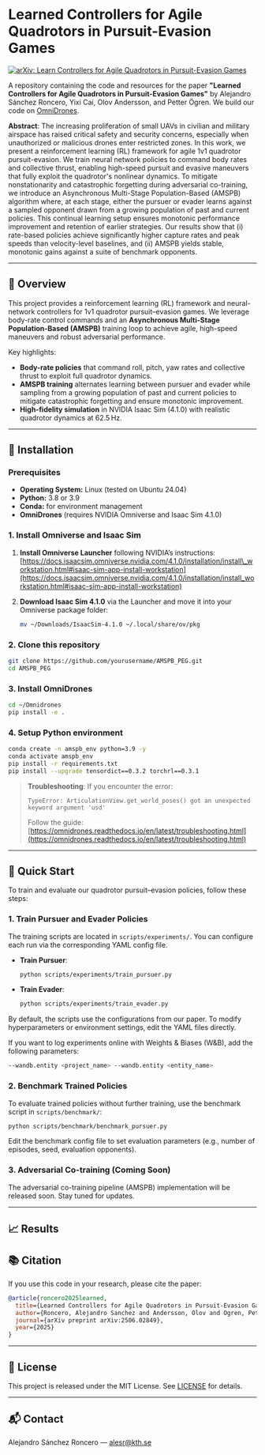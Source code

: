# Learned Controllers for Agile Quadrotors in Pursuit-Evasion Games

[![arXiv: Learn Controllers for Agile Quadrotors in Pursuit-Evasion Games](https://img.shields.io/badge/arXiv-2407.00000-B31B1B.svg)](https://arxiv.org/abs/2506.02849)

A repository containing the code and resources for the paper **"Learned Controllers for Agile Quadrotors in Pursuit-Evasion Games"** by Alejandro Sánchez Roncero, Yixi Cai, Olov Andersson, and Petter Ögren. We build our code on [OmniDrones](https://omnidrones.readthedocs.io/en/latest/). 

**Abstract**:
The increasing proliferation of small UAVs in civilian and military airspace has raised critical safety and security concerns, especially when unauthorized or malicious drones enter restricted zones. In this work, we present a reinforcement learning (RL) framework for agile 1v1 quadrotor pursuit-evasion. We train neural network policies to command body rates and collective thrust, enabling high-speed pursuit and evasive maneuvers that fully exploit the quadrotor's nonlinear dynamics. To mitigate nonstationarity and catastrophic forgetting during adversarial co-training, we introduce an Asynchronous Multi-Stage Population-Based (AMSPB) algorithm where, at each stage, either the pursuer or evader learns against a sampled opponent drawn from a growing population of past and current policies. This continual learning setup ensures monotonic performance improvement and retention of earlier strategies. Our results show that (i) rate-based policies achieve significantly higher capture rates and peak speeds than velocity-level baselines, and (ii) AMSPB yields stable, monotonic gains against a suite of benchmark opponents.

---

## 🚀 Overview

This project provides a reinforcement learning (RL) framework and neural-network controllers for 1v1 quadrotor pursuit–evasion games. We leverage body-rate control commands and an **Asynchronous Multi-Stage Population-Based (AMSPB)** training loop to achieve agile, high-speed maneuvers and robust adversarial performance.

Key highlights:

* **Body-rate policies** that command roll, pitch, yaw rates and collective thrust to exploit full quadrotor dynamics.
* **AMSPB training** alternates learning between pursuer and evader while sampling from a growing population of past and current policies to mitigate catastrophic forgetting and ensure monotonic improvement.
* **High-fidelity simulation** in NVIDIA Isaac Sim (4.1.0) with realistic quadrotor dynamics at 62.5 Hz.

---

## 🔧 Installation

### Prerequisites

* **Operating System:** Linux (tested on Ubuntu 24.04)
* **Python:** 3.8 or 3.9
* **Conda:** for environment management
* **OmniDrones** (requires NVIDIA Omniverse and Isaac Sim 4.1.0)

### 1. Install Omniverse and Isaac Sim

1. **Install Omniverse Launcher** following NVIDIA’s instructions:
   [https://docs.isaacsim.omniverse.nvidia.com/4.1.0/installation/install\_workstation.html#isaac-sim-app-install-workstation](https://docs.isaacsim.omniverse.nvidia.com/4.1.0/installation/install_workstation.html#isaac-sim-app-install-workstation)

2. **Download Isaac Sim 4.1.0** via the Launcher and move it into your Omniverse package folder:

   ```bash
   mv ~/Downloads/IsaacSim-4.1.0 ~/.local/share/ov/pkg
   ```

### 2. Clone this repository

```bash
git clone https://github.com/yourusername/AMSPB_PEG.git
cd AMSPB_PEG
```

### 3. Install OmniDrones

```bash
cd ~/Omnidrones
pip install -e .
```

### 4. Setup Python environment

```bash
conda create -n amspb_env python=3.9 -y
conda activate amspb_env
pip install -r requirements.txt
pip install --upgrade tensordict==0.3.2 torchrl==0.3.1
```

> **Troubleshooting**: If you encounter the error:
>
> ```
> TypeError: ArticulationView.get_world_poses() got an unexpected keyword argument 'usd'
> ```
>
> Follow the guide: [https://omnidrones.readthedocs.io/en/latest/troubleshooting.html](https://omnidrones.readthedocs.io/en/latest/troubleshooting.html)

---

## 🏁 Quick Start

To train and evaluate our quadrotor pursuit–evasion policies, follow these steps:

### 1. Train Pursuer and Evader Policies

The training scripts are located in `scripts/experiments/`. You can configure each run via the corresponding YAML config file.

* **Train Pursuer**:

  ```bash
  python scripts/experiments/train_pursuer.py 
  ```

* **Train Evader**:

  ```bash
  python scripts/experiments/train_evader.py 
  ```

By default, the scripts use the configurations from our paper. To modify hyperparameters or environment settings, edit the YAML files directly.

If you want to log experiments online with Weights & Biases (W\&B), add the following parameters:

```bash
--wandb.entity <project_name> --wandb.entity <entity_name>
```

### 2. Benchmark Trained Policies

To evaluate trained policies without further training, use the benchmark script in `scripts/benchmark/`:

```bash
python scripts/benchmark/benchmark_pursuer.py 
```

Edit the benchmark config file to set evaluation parameters (e.g., number of episodes, seed, evaluation opponents).

### 3. Adversarial Co-training (Coming Soon)

The adversarial co-training pipeline (AMSPB) implementation will be released soon. Stay tuned for updates.

---

## 📈 Results

<!-- Add evaluation plots and metrics here -->

## 📚 Citation

If you use this code in your research, please cite the paper:

```bibtex
@article{roncero2025learned,
  title={Learned Controllers for Agile Quadrotors in Pursuit-Evasion Games},
  author={Roncero, Alejandro Sanchez and Andersson, Olov and Ogren, Petter},
  journal={arXiv preprint arXiv:2506.02849},
  year={2025}
}
```

---

## 📝 License

This project is released under the MIT License. See [LICENSE](LICENSE) for details.

---

## 📬 Contact

Alejandro Sánchez Roncero — [alesr@kth.se](mailto:alesr@kth.se)
